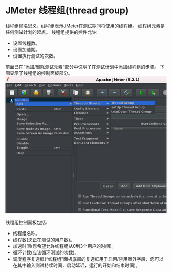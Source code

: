 # JMeter 线程组(thread group)

线程组顾名思义，线程组表示JMeter在测试期间将使用的线程组。 线程组元素是任何测试计划的起点。 线程组提供的控件允许:

- 设置线程数。
- 设置加速期。
- 设置执行测试的次数。

前面已在“添加/删除测试元素”部分中说明了在测试计划中添加线程组的步骤。
下图显示了线程组的控制面板部分。
![image-20200422084049362](./images/thread-group.png)

线程组控制面板包括:

- 线程组名称。
- 线程数(您正在测试的用户数)。
- 加速时间(您希望允许线程组从0到3个用户的时间)。
- 循环计数(应该循环测试的次数)。
- 调度程序复选框(“线程组”面板底部的复选框用于启用/禁用额外字段，您可以在其中输入测试持续时间，启动延迟，运行的开始和结束时间)。